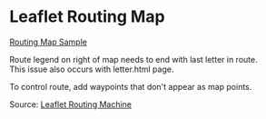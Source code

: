 # Leaflet Routing Map

[Routing Map Sample](https://modelearth.github.io/community/samples/routing/)

Route legend on right of map needs to end with last letter in route.  
This issue also occurs with letter.html page.  

To control route, add waypoints that don't appear as map points.  

Source: [Leaflet Routing Machine](https://www.liedman.net/leaflet-routing-machine/)
